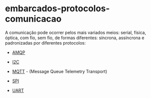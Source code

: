 # embarcados-protocolos-comunicacao

A comunicação pode ocorrer pelos mais variados meios: serial, física, óptica, com fio, sem fio, de formas diferentes: síncrona, assíncrona e padronizadas por diferentes protocolos:

- [AMQP](https://github.com/sganzerla/embarcados-protocolos-comunicacao/tree/master/AMQP)

- [I2C](https://github.com/sganzerla/embarcados-protocolos-comunicacao/tree/master/I2C)

- [MQTT](https://github.com/sganzerla/embarcados-protocolos-comunicacao/tree/master/MQTT) - (Message Queue Telemetry Transport)

- [SPI](https://github.com/sganzerla/embarcados-protocolos-comunicacao/tree/master/SPI)

- [UART](https://github.com/sganzerla/embarcados-protocolos-comunicacao/tree/master/UART)
